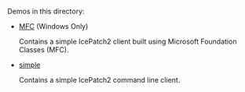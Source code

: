 Demos in this directory:

- [MFC](./MFC) (Windows Only)

  Contains a simple IcePatch2 client built using Microsoft Foundation
  Classes (MFC).

- [simple](./simple)

  Contains a simple IcePatch2 command line client.
